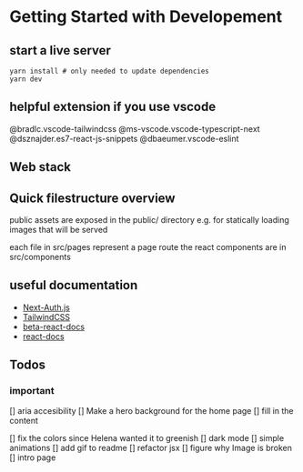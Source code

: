 # Getting Started with Developement
## start a live server
```
yarn install # only needed to update dependencies
yarn dev

```
## helpful extension if you use vscode

@bradlc.vscode-tailwindcss
@ms-vscode.vscode-typescript-next
@dsznajder.es7-react-js-snippets
@dbaeumer.vscode-eslint
## Web stack

## Quick filestructure overview
public assets are exposed in the public/ directory e.g. for statically loading images
that will be served

each file in src/pages represent a page route
the react components are in src/components

## useful documentation
- [Next-Auth.js](https://next-auth.js.org)
- [TailwindCSS](https://tailwindcss.com)
- [beta-react-docs](https://beta.reactjs.org/)
- [react-docs](https://reactjs.org/docs/getting-started.html)

## Todos
### important
[] aria accesibility
[] Make a hero background for the home page
[] fill in the content

[] fix the colors since Helena wanted it to greenish
[] dark mode
[] simple animations
[] add gif to readme
[] refactor jsx
[] figure why Image is broken
[] intro page
